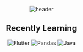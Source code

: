 <div align=center>
  
  ![header](https://capsule-render.vercel.app/api?type=waving&color=29D4C3&height=300&section=header&text=Welcome!&desc=Statistics&Programming&fontSize=80&descSize=20&descAlign=50&descAlignY=55&fontAlignY=35)
  
## Recently Learning

![Flutter](https://img.shields.io/badge/Flutter-02569B.svg?&style=for-the-badge&logo=Flutter&logoColor=white)     ![Pandas](https://img.shields.io/badge/Pandas-150458.svg?&style=for-the-badge&logo=Pandas&logoColor=white) ![Java](https://img.shields.io/badge/Java-007396.svg?&style=for-the-badge&logo=Java&logoColor=white)  
</div>

